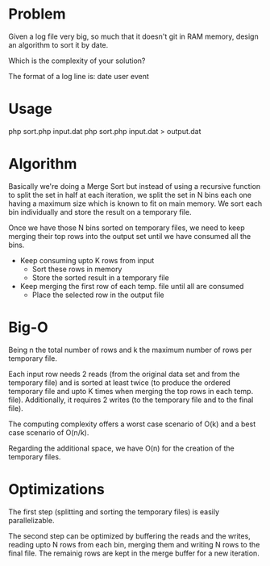 # Problem

Given a log file very big, so much that it doesn't git in RAM memory,
design an algorithm to sort it by date.

Which is the complexity of your solution?

The format of a log line is: date user event


# Usage

php sort.php input.dat
php sort.php input.dat > output.dat


# Algorithm

Basically we're doing a Merge Sort but instead of using a recursive
function to split the set in half at each iteration, we split the
set in N bins each one having a maximum size which is known to
fit on main memory. We sort each bin individually and store the
result on a temporary file.

Once we have those N bins sorted on temporary files, we need to
keep merging their top rows into the output set until we have
consumed all the bins.

  - Keep consuming upto K rows from input
    - Sort these rows in memory
    - Store the sorted result in a temporary file
  - Keep merging the first row of each temp. file until all are consumed
    - Place the selected row in the output file


# Big-O

Being n the total number of rows and k the maximum number of rows per
temporary file.

Each input row needs 2 reads (from the original data set and from the 
temporary file) and is sorted at least twice (to produce the ordered
temporary file and upto K times when merging the top rows in each temp. file).
Additionally, it requires 2 writes (to the temporary file and to the 
final file).

The computing complexity offers a worst case scenario of O(k) and a best
case scenario of O(n/k).

Regarding the additional space, we have O(n) for the creation of the 
temporary files. 


# Optimizations

The first step (splitting and sorting the temporary files) is easily 
parallelizable.

The second step can be optimized by buffering the reads and the writes,
reading upto N rows from each bin, merging them and writing N rows
to the final file. The remainig rows are kept in the merge buffer for 
a new iteration.


